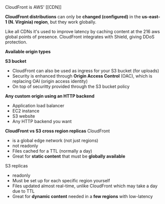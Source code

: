 CloudFront is AWS' [[CDN]] 

**CloudFront distributions** can only be **changed (configured)** in the **us-east-1 (N. Virginia) region**, but they work globally.

Like all CDNs it's used to improve latency by caching content at the 216 aws global points of presence.
CloudFront integrates with Shield, giving DDoS protection.

**Available origin types**

**S3 bucket**
- CloudFront can also be used as ingress for your S3 bucket (for uploads)
- Security is enhanced through **Origin Access Control** (OAC), which is replacing OAI (origin access identity)
- On top of securitty provided through the S3 bucket policy

**Any custom origin using an HTTP backend**
- Application load balancer
- EC2 instance
- S3 website
- Any HTTP backend you want


**CloudFront vs S3 cross region replicas**
CloudFront
- is a global edge network (not just regions)
- not readonly
- Files cached for a TTL (normally a day)
- Great for **static content** that must be **globally available**

S3 replicas
- readonly
- Must be set up for each specific region yourself
- Files updated almost real-time, unlike CloudFront which may take a day due to TTL
- Great for **dynamic content** needed in a **few regions** with low-latency